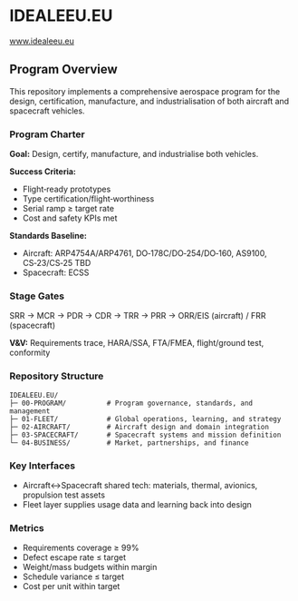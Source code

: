 # IDEALEEU.EU
www.idealeeu.eu

## Program Overview

This repository implements a comprehensive aerospace program for the design, certification, manufacture, and industrialisation of both aircraft and spacecraft vehicles.

### Program Charter

**Goal:** Design, certify, manufacture, and industrialise both vehicles.

**Success Criteria:**
- Flight‑ready prototypes
- Type certification/flight‑worthiness
- Serial ramp ≥ target rate
- Cost and safety KPIs met

**Standards Baseline:**
- Aircraft: ARP4754A/ARP4761, DO‑178C/DO‑254/DO‑160, AS9100, CS‑23/CS‑25 TBD
- Spacecraft: ECSS

### Stage Gates

SRR → MCR → PDR → CDR → TRR → PRR → ORR/EIS (aircraft) / FRR (spacecraft)

**V&V:** Requirements trace, HARA/SSA, FTA/FMEA, flight/ground test, conformity

### Repository Structure

```
IDEALEEU.EU/
├─ 00-PROGRAM/          # Program governance, standards, and management
├─ 01-FLEET/            # Global operations, learning, and strategy
├─ 02-AIRCRAFT/         # Aircraft design and domain integration
├─ 03-SPACECRAFT/       # Spacecraft systems and mission definition
└─ 04-BUSINESS/         # Market, partnerships, and finance
```

### Key Interfaces

- Aircraft↔Spacecraft shared tech: materials, thermal, avionics, propulsion test assets
- Fleet layer supplies usage data and learning back into design

### Metrics

- Requirements coverage ≥ 99%
- Defect escape rate ≤ target
- Weight/mass budgets within margin
- Schedule variance ≤ target
- Cost per unit within target
